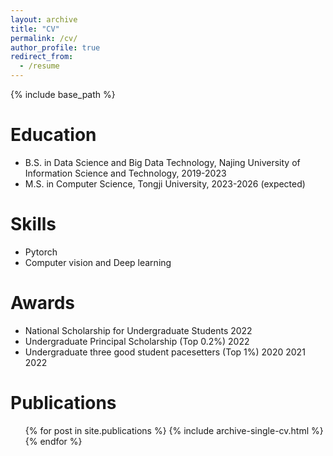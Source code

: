 ```yaml
---
layout: archive
title: "CV"
permalink: /cv/
author_profile: true
redirect_from:
  - /resume
---
```


{% include base_path %}

Education
======
* B.S. in Data Science and Big Data Technology, Najing University of Information Science and Technology, 2019-2023
* M.S. in Computer Science, Tongji University, 2023-2026 (expected)

Skills
======
* Pytorch
* Computer vision and Deep learning

Awards
======
* National Scholarship for Undergraduate Students 2022
* Undergraduate Principal Scholarship (Top 0.2%) 2022
* Undergraduate three good student pacesetters (Top 1%) 2020 2021 2022

Publications
======
  <ul>{% for post in site.publications %}
    {% include archive-single-cv.html %}
  {% endfor %}</ul>

<!--
Work experience
======
* Summer 2015: Research Assistant
  * Github University
  * Duties included: Tagging issues
  * Supervisor: Professor Git

* Fall 2015: Research Assistant
  * Github University
  * Duties included: Merging pull requests
  * Supervisor: Professor Hub
  
Skills
======
* Skill 1
* Skill 2
  * Sub-skill 2.1
  * Sub-skill 2.2
  * Sub-skill 2.3
* Skill 3

Publications
======
  <ul>{% for post in site.publications %}
    {% include archive-single-cv.html %}
  {% endfor %}</ul>
  
Talks
======
  <ul>{% for post in site.talks %}
    {% include archive-single-talk-cv.html %}
  {% endfor %}</ul>
  
Teaching
======
  <ul>{% for post in site.teaching %}
    {% include archive-single-cv.html %}
  {% endfor %}</ul>
  
Service and leadership
======
* Currently signed in to 43 different slack teams
-->
